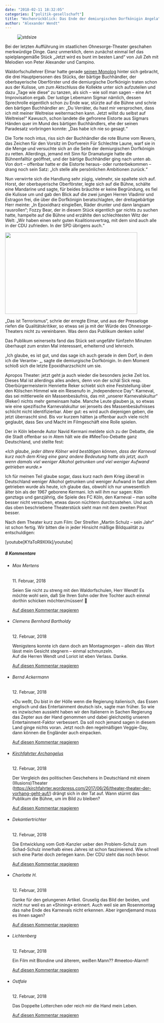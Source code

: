 ```yaml
---
date: "2018-02-11 18:32:05"
categories: ["politik-gesellschaft"]
title: "Wochenrückblick: Das Ende der demiurgischen Dorfkönigin Angela"
author: "Alexander Wendt"
---
```



<figure>
<img src="https://www.publicomag.com/wp-content/uploads/2018/02/Wochenr-Das-Ende.jpg" alt=stdsize>
</figure>


Bei der letzten Aufführung im staatlichen Ohnesorge-Theater geschahen merkwürdige Dinge. Ganz unmerklich, denn zunächst einmal lief das spielplangemäße Stück „Jetzt wird es bunt im besten Land“ von Juli Zeh mit Melodien von Peter Alexander und Campino.

<!--more-->

Waldorfschullehrer Elmar hatte gerade <a href="https://www.zdf.de/nachrichten/heute-journal/videos/kommentar-zur-grossen-koalition-von-elmar-thevessen-100.html">seinen Monolog</a> hinter sich gebracht, die drei Hauptpersonen des Stücks, der bärtige Buchhändler, der oberbayerische Oberförster und die demiurgische Dorfkönigin traten schon aus der Kulisse, um zum Aktschluss die Kollekte unter sich aufzuteilen und dazu „Tage wie diese“ zu tanzen, als sich – wie soll man sagen – eine Art Improvisation ergab. Der lustige Lebemann Sigmar nämlich, dessen Sprechrolle eigentlich schon zu Ende war, stürzte auf die Bühne und schrie den bärtigen Buchhändler an: „Du Verräter, du hast mir versprochen, dass ich mit meiner Weltreise weitermachen kann. Jetzt willst du selbst auf Weltreise!“ Kawusch, schon landete die gefrorene Eistorte aus Sigmars Händen quer im Mund des bärtigen Buchhändlers, ehe der seinen Paradesatz vorbringen konnte: „Das habe ich nie so gesagt.“

Die Torte noch intus, riss sich der Buchhändler die rote Blume vom Revers, das Zeichen für den Vorsitz im Dorfverein Für Schlechte Laune, warf sie in die Menge und versuchte sich an die Seite der demiurgischen Dorfkönigin zu retten. Allerdings, jemand mit Sinn für Dramaturgie hatte die Bühnenfalltür geöffnet, und der bärtige Buchhändler ging nach unten ab. Von dort – offenbar hatte er die Eistorte heraus- oder runterbekommen – drang noch sein Satz: „Ich stelle alle persönlichen Ambitionen zurück.“

Nun verwirrte sich die Handlung sehr zügig, vielmehr, sie spaltete sich auf. Horst, der oberbayerische Oberförster, legte sich auf die Bühne, schälte eine Mandarine und sagte, für beides bräuchte er keine Begründung, es fiel die Kulisse um und gab den Blick auf die zwei jungen Herren Vladimir und Estragon frei, die über die Dorfkönigin beratschlagten, der dreitagebärtige Herr meinte: „In Epoxidharz eingießen, Räder drunter und dann langsam rausrollen“; Fozzy Bear, der in diesem Stück eigentlich gar nichts zu suchen hatte, hampelte auf die Bühne und erzählte den schlechtesten Witz der Welt: „Wir haben einen sehr guten Koalitionsvertrag, mit dem sind auch alle in der CDU zufrieden. In der SPD übrigens auch.“

<img decoding="async" class=" wp-image-6217 alignleft" src="https://www.publicomag.com/wp-content/uploads/2018/02/Wochenr.-Das-Ende-der-1-300x185.jpg" alt width="433" height="267" srcset="https://www.publicomag.com/wp-content/uploads/2018/02/Wochenr.-Das-Ende-der-1-300x185.jpg 300w, https://www.publicomag.com/wp-content/uploads/2018/02/Wochenr.-Das-Ende-der-1-483x298.jpg 483w, https://www.publicomag.com/wp-content/uploads/2018/02/Wochenr.-Das-Ende-der-1-360x222.jpg 360w, https://www.publicomag.com/wp-content/uploads/2018/02/Wochenr.-Das-Ende-der-1-600x371.jpg 600w, https://www.publicomag.com/wp-content/uploads/2018/02/Wochenr.-Das-Ende-der-1-263x162.jpg 263w, https://www.publicomag.com/wp-content/uploads/2018/02/Wochenr.-Das-Ende-der-1.jpg 620w" sizes="(max-width: 433px) 100vw, 433px" />

„Das ist Terrorismus“, schrie der erregte Elmar, und aus der Presseloge riefen die Qualitätskritiker, so etwas sei ja mit der Würde des Ohnesorge-Theaters nicht zu vereinbaren. Was denn das Publikum denken solle!

Das Publikum seinerseits fand das Stück seit ungefähr fünfzehn Minuten überhaupt zum ersten Mal interessant, erheiternd und lehrreich.

„Ich glaube, es ist gut, und das sage ich auch gerade in dem Dorf, in dem ich die Verantw- „, sagte die demiurgische Dorfkönigin. In dem Moment schloß sich die letzte Epoxidharzschicht um sie.

<p class=grayhr></p>



Apropos Theater: jetzt geht ja auch wieder die besonders jecke Zeit los. Dieses Mal ist allerdings alles anders, denn von der schäl Sick resp. Oberbürgermeisterin Henriette Reker schiebt sich eine Feststellung über den Kölschen Himmel wie ein Riesenufo in „Independence Day“: Karneval, das sei mittlerweile ein Massenbesäufnis, das mit „unserer Karnevalskultur“ (Reker) nichts mehr gemeinsam habe. Manche Leute glauben ja, so etwas wie eine spezifische Karnevalskultur sei jenseits des Massenbesäufnisses schlicht nicht identifizierbar. Aber gut: es wird auch diejenigen geben, die jetzt überrascht sind. Bis vor kurzem hätten ja offenbar auch viele nicht geglaubt, dass Sex und Macht im Filmgeschäft eine Rolle spielen.

Der in Köln lebende Autor Navid Kermani meldete sich zu der Debatte, die die Stadt offenbar so in Atem hält wie die #MeeToo-Debatte ganz Deutschland, und stellte fest:

_«Ich glaube, jeder ältere Kölner wird bestätigen können, dass der Karneval kurz nach dem Krieg eine ganz andere Bedeutung hatte als jetzt, auch wenn damals viel weniger Alkohol getrunken und viel weniger Aufwand getrieben wurde.»_

Ich für meinen Teil glaube sogar, dass kurz nach dem Krieg überall in Deutschland weniger Alkohol getrunken und weniger Aufwand in fast allem getrieben wurde als heute, ich glaube das, obwohl ich nur unwesentlich älter bin als der 1967 geborene Kermani. Ich will ihm nur sagen: Köln ganztags und ganzjährig, die Spiele des FC Köln, den Karneval – man sollte besser nicht versuchen, etwas davon nüchtern durchzustehen. Und auch das oben beschriebene Theaterstück sieht man mit dem zweiten Pinot besser.
<p class=grayhr></p>




Nach dem Theater kurz zum Film: Der Streifen „Martin Schulz – sein Jahr“ ist schon fertig. Wir bitten die in jeder Hinsicht mäßige Bildqualität zu entschuldigen:








[youtube]KYaToR9XlXk[/youtube]



<!--more-->
<h5 class="comments-h">
8 Kommentare </h5>
<ul class="commentlist">
<li class="comment even thread-even depth-1 clearfix" id="li-comment-1571">
<h6 class="author">Max Mertens</h6> <span class="date">11. Februar, 2018</span>



Seien Sie nicht zu streng mit den Waldorfschulen, Herr Wendt! Es möchte wohl sein, daß Sie Ihren Sohn oder Ihre Tochter auch einmal dorthin schicken möchten/müssen! 🙂

<a rel="nofollow" class="comment-reply-link" href="#comment-1571" data-commentid="1571" data-postid="6211" data-belowelement="comment-1571" data-respondelement="respond" data-replyto="Antworte auf Max Mertens" aria-label="Antworte auf Max Mertens">Auf diesen Kommentar reagieren</a> 


</li>
<li class="comment odd alt thread-odd thread-alt depth-1 clearfix" id="li-comment-1573">
<h6 class="author">Clemens Bernhard Bartholdy</h6> <span class="date">12. Februar, 2018</span>



Wenigstens konnte ich dann doch am Montagmorgen &#8211; allein das Wort lässt mein Gesicht stegnern &#8211; einmal schmunzeln.<br>
Auf die Herren Wendt und Loriot ist eben Verlass. Danke.

<a rel="nofollow" class="comment-reply-link" href="#comment-1573" data-commentid="1573" data-postid="6211" data-belowelement="comment-1573" data-respondelement="respond" data-replyto="Antworte auf Clemens Bernhard Bartholdy" aria-label="Antworte auf Clemens Bernhard Bartholdy">Auf diesen Kommentar reagieren</a> 


</li>
<li class="comment even thread-even depth-1 clearfix" id="li-comment-1574">
<h6 class="author">Bernd Ackermann</h6> <span class="date">12. Februar, 2018</span>



«Du weßt, Du bist in der Hölle wenn die Regierung italienisch, das Essen englisch und das Entertainment deutsch ist», sagte man früher. So wie es inzwischen aussieht haben wir den Italienern in Sachen Regierung das Zepter aus der Hand genommen und dabei gleichzeitig unseren Entertainment-Faktor verbessert. Da soll noch jemand sagen in diesem Land ginge nichts voran. Jetzt noch den regelmäßigen Veggie-Day, dann können die Engländer auch einpacken.

<a rel="nofollow" class="comment-reply-link" href="#comment-1574" data-commentid="1574" data-postid="6211" data-belowelement="comment-1574" data-respondelement="respond" data-replyto="Antworte auf Bernd Ackermann" aria-label="Antworte auf Bernd Ackermann">Auf diesen Kommentar reagieren</a> 


</li>
<li class="comment odd alt thread-odd thread-alt depth-1 clearfix" id="li-comment-1575">
<h6 class="author"><a href="http://kirchfahrter.wordpress.com" class="url" rel="ugc external nofollow">Kirchfahrter Archangelus</a></h6> <span class="date">12. Februar, 2018</span>



Der Vergleich des politischen Geschehens in Deutschland mit einem (Illusions)Theater (<a href="https://kirchfahrter.wordpress.com/2017/06/26/theater-theater-der-vorhang-geht-auf/" rel="nofollow ugc">https://kirchfahrter.wordpress.com/2017/06/26/theater-theater-der-vorhang-geht-auf/</a>) drängt sich in der Tat auf. Wann stürmt das Publikum die Bühne, um im Bild zu bleiben?

<a rel="nofollow" class="comment-reply-link" href="#comment-1575" data-commentid="1575" data-postid="6211" data-belowelement="comment-1575" data-respondelement="respond" data-replyto="Antworte auf Kirchfahrter Archangelus" aria-label="Antworte auf Kirchfahrter Archangelus">Auf diesen Kommentar reagieren</a> 


</li>
<li class="comment even thread-even depth-1 clearfix" id="li-comment-1576">
<h6 class="author">Dekantiertrichter</h6> <span class="date">12. Februar, 2018</span>



Die Entwicklung vom Gott-Kanzler ueber den Problem-Schulz zum Schad-Schulz innerhalb eines Jahres ist schon faszinierend. Wie schnell sich eine Partei doch zerlegen kann. Der CDU steht das noch bevor.

<a rel="nofollow" class="comment-reply-link" href="#comment-1576" data-commentid="1576" data-postid="6211" data-belowelement="comment-1576" data-respondelement="respond" data-replyto="Antworte auf Dekantiertrichter" aria-label="Antworte auf Dekantiertrichter">Auf diesen Kommentar reagieren</a> 


</li>
<li class="comment odd alt thread-odd thread-alt depth-1 clearfix" id="li-comment-1578">
<h6 class="author">Charlotte H.</h6> <span class="date">12. Februar, 2018</span>



Danke für den gelungenen Artikel. Gruselig das Bild der beiden, und nicht nur weil es an «Shining» erinnert. Auch weil sie am Rosenmontag das nahe Ende des Karnevals nicht erkennen. Aber irgendjemand muss es ihnen sagen?

<a rel="nofollow" class="comment-reply-link" href="#comment-1578" data-commentid="1578" data-postid="6211" data-belowelement="comment-1578" data-respondelement="respond" data-replyto="Antworte auf Charlotte H." aria-label="Antworte auf Charlotte H.">Auf diesen Kommentar reagieren</a> 


</li>
<li class="comment even thread-even depth-1 clearfix" id="li-comment-1579">
<h6 class="author">Lichtenberg</h6> <span class="date">12. Februar, 2018</span>



Ein Film mit Blondine und älterem, weißen Mann?? #meetoo-Alarm!!

<a rel="nofollow" class="comment-reply-link" href="#comment-1579" data-commentid="1579" data-postid="6211" data-belowelement="comment-1579" data-respondelement="respond" data-replyto="Antworte auf Lichtenberg" aria-label="Antworte auf Lichtenberg">Auf diesen Kommentar reagieren</a> 


</li>
<li class="comment odd alt thread-odd thread-alt depth-1 clearfix" id="li-comment-1580">
<h6 class="author">Ostfale</h6> <span class="date">12. Februar, 2018</span>



Das Doppelte Lotterchen oder reich mir die Hand mein Leben.

<a rel="nofollow" class="comment-reply-link" href="#comment-1580" data-commentid="1580" data-postid="6211" data-belowelement="comment-1580" data-respondelement="respond" data-replyto="Antworte auf Ostfale" aria-label="Antworte auf Ostfale">Auf diesen Kommentar reagieren</a> 


</li>
</ul>
